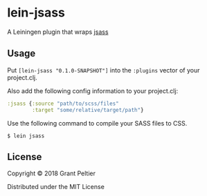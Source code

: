 # lein-jsass

A Leiningen plugin that wraps [jsass](https://github.com/bit3/jsass)

## Usage

Put `[lein-jsass "0.1.0-SNAPSHOT"]` into the `:plugins` vector of your project.clj.

Also add the following config information to your project.clj:

```clojure
:jsass {:source "path/to/scss/files"
        :target "some/relative/target/path"}
```

Use the following command to compile your SASS files to CSS.

    $ lein jsass

## License

Copyright © 2018 Grant Peltier

Distributed under the MIT License
